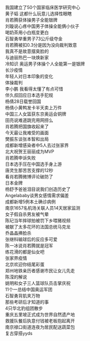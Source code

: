 我国建立了50个国家临床医学研究中心  
黄子韬 这都什么玩意儿选择性眼瞎  
肖若腾获体操男子全能银牌  
刘璇说心疼中国男子体操全能俩小伙子  
喝奶茶用小白瓶变更白  
石智勇举重男子73公斤级夺金  
肖若腾被扣0.3分是因为没向裁判致意  
我真不是故意摆臭脸的  
与迪丽热巴一块焕新家  
冷知识 奥运男子体操个人全能第一是银牌  
长沙疫情  
年轻人对日本印象的变化  
体操裁判  
李小鹏 我看得太懂了有点可惜  
伴久叔回应日本选手犯规  
杨倩28日载誉回国  
杨倩小黄鸭发卡半天卖上万件  
中国三人女篮获东京奥运会铜牌  
田亮说难道跳完用网捞么  
肖若腾把国旗收起来了  
今天最让我难受的画面  
樊振东谈张本智和出局  
成都新增感染者中5人去过张家界  
北大祝贺王丽丽成为MVP  
肖若腾申诉失败  
日本选手压在中国选手身上游  
唐灵生那苦苦支撑的12秒  
看肖若腾微博评论破防了  
日本金牌  
杨舒予爸爸泪目说我们创造历史了  
Angelababy谈男女感情需求偏差  
成都新增5例本土确诊病例  
南京1657名机场关联人员14天居家监测  
女子假自杀男友被气晕  
陈玘当年摔球拍被罚下乡喂猪视频  
被献了太多花环的法国总统马克龙  
乔晶晶捧脸杀  
张继科输球后的反应多可爱  
陈一冰说肖若腾就是冠军  
练花滑的都是仙女吧  
张家界疫情  
北京欢迎你结尾彩蛋  
郑州地铁亲历者感谢市民让女儿先走  
陈滢的解说  
姚明和女子三人篮球队员击掌庆祝  
11个一总结中国奥运军团  
石智勇背肌夹万物  
那些考研后才知道的事  
4只华北豹组团散步  
重庆五里坡正式成为世界自然遗产地  
救援队餐后执意付钱被老板抱起离开  
南京禄口街道连夜为居民配送蔬菜包  
复古穿搭yyds  
